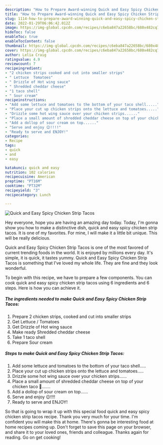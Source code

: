 ```yaml
---
description: "How to Prepare Award-winning Quick and Easy Spicy Chicken Strip Tacos"
title: "How to Prepare Award-winning Quick and Easy Spicy Chicken Strip Tacos"
slug: 1114-how-to-prepare-award-winning-quick-and-easy-spicy-chicken-strip-tacos
date: 2022-01-29T06:06:42.012Z
image: https://img-global.cpcdn.com/recipes/c6eba847a22658bc/680x482cq70/quick-and-easy-spicy-chicken-strip-tacos-recipe-main-photo.jpg
hideToc: false
enableToc: true
enableTocContent: false
thumbnail: https://img-global.cpcdn.com/recipes/c6eba847a22658bc/680x482cq70/quick-and-easy-spicy-chicken-strip-tacos-recipe-main-photo.jpg
cover: https://img-global.cpcdn.com/recipes/c6eba847a22658bc/680x482cq70/quick-and-easy-spicy-chicken-strip-tacos-recipe-main-photo.jpg
author: Lelia Craig
ratingvalue: 4.9
reviewcount: 7
recipeingredient:
- "2 chicken strips cooked and cut into smaller strips"
- " Lettuce  Tomatoes"
- " Drizzle of Hot wing sauce"
- " Shredded cheddar cheese"
- "1 taco shell"
- " Sour cream"
recipeinstructions:
- "Add some lettuce and tomatoes to the bottom of your taco shell....."
- "Place your cut up chicken strips onto the lettuce and tomatoes....."
- "Drizzle some hot wing sauce over your chicken strips......"
- "Place a small amount of shredded cheddar cheese on top of your chicken taco 🌮......."
- "Add a dollop of sour cream on top......"
- "Serve and enjoy 😉!!!!"
- "Ready to serve and ENJOY!"
categories:
- Recipe
tags:
- quick
- and
- easy

katakunci: quick and easy 
nutrition: 102 calories
recipecuisine: American
preptime: "PT16M"
cooktime: "PT32M"
recipeyield: "3"
recipecategory: Lunch

---
```



![Quick and Easy Spicy Chicken Strip Tacos](https://img-global.cpcdn.com/recipes/c6eba847a22658bc/680x482cq70/quick-and-easy-spicy-chicken-strip-tacos-recipe-main-photo.jpg)

Hey everyone, hope you are having an amazing day today. Today, I'm gonna show you how to make a distinctive dish, quick and easy spicy chicken strip tacos. It is one of my favorites. For mine, I will make it a little bit unique. This will be really delicious.

Quick and Easy Spicy Chicken Strip Tacos is one of the most favored of current trending foods in the world. It is enjoyed by millions every day. It's simple, it is quick, it tastes yummy. Quick and Easy Spicy Chicken Strip Tacos is something that I've loved my whole life. They are fine and they look wonderful.




To begin with this recipe, we have to prepare a few components. You can cook quick and easy spicy chicken strip tacos using 6 ingredients and 6 steps. Here is how you can achieve it.

<!--inarticleads1-->

##### The ingredients needed to make Quick and Easy Spicy Chicken Strip Tacos:

1. Prepare 2 chicken strips, cooked and cut into smaller strips
1. Get  Lettuce / Tomatoes
1. Get  Drizzle of Hot wing sauce
1. Make ready  Shredded cheddar cheese
1. Take 1 taco shell
1. Prepare  Sour cream




<!--inarticleads2-->

##### Steps to make Quick and Easy Spicy Chicken Strip Tacos:

1. Add some lettuce and tomatoes to the bottom of your taco shell.....
1. Place your cut up chicken strips onto the lettuce and tomatoes.....
1. Drizzle some hot wing sauce over your chicken strips......
1. Place a small amount of shredded cheddar cheese on top of your chicken taco 🌮.......
1. Add a dollop of sour cream on top......
1. Serve and enjoy 😉!!!!
1. Ready to serve and ENJOY!



So that is going to wrap it up with this special food quick and easy spicy chicken strip tacos recipe. Thank you very much for your time. I'm confident you will make this at home. There's gonna be interesting food at home recipes coming up. Don't forget to save this page on your browser, and share it to your loved ones, friends and colleague. Thanks again for reading. Go on get cooking!
